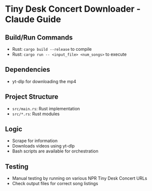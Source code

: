 # Tiny Desk Concert Downloader - Claude Guide

## Build/Run Commands
- Rust: `cargo build --release` to compile
- Rust: `cargo run -- <input_file> <num_songs>` to execute

## Dependencies
- yt-dlp for downloading the mp4

## Project Structure
- `src/main.rs`: Rust implementation
- `src/*.rs`: Rust modules

## Logic

- Scrape for information
- Downloads videos using yt-dlp
- Bash scripts are available for orchestration

## Testing
- Manual testing by running on various NPR Tiny Desk Concert URLs
- Check output files for correct song listings
